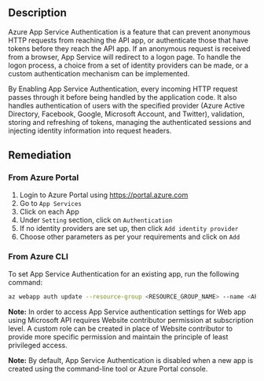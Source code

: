 ## Description

Azure App Service Authentication is a feature that can prevent anonymous HTTP requests from reaching the API app, or authenticate those that have tokens before they reach the API app. If an anonymous request is received from a browser, App Service will redirect to a logon page. To handle the logon process, a choice from a set of identity providers can be made, or a custom authentication mechanism can be implemented.

By Enabling App Service Authentication, every incoming HTTP request passes through it before being handled by the application code. It also handles authentication of users with the specified provider (Azure Active Directory, Facebook, Google, Microsoft Account, and Twitter), validation, storing and refreshing of tokens, managing the authenticated sessions and injecting identity information into request headers.

## Remediation

### From Azure Portal

  1. Login to Azure Portal using https://portal.azure.com
  2. Go to `App Services`
  3. Click on each App
  4. Under `Setting` section, click on `Authentication`
  5. If no identity providers are set up, then click `Add identity provider`
  6. Choose other parameters as per your requirements and click on `Add`

### From Azure CLI

To set App Service Authentication for an existing app, run the following command:


```bash
az webapp auth update --resource-group <RESOURCE_GROUP_NAME> --name <APP_NAME> --enabled true
```

**Note:** In order to access App Service authentication settings for Web app using Microsoft API requires Website contributor permission at subscription level. A custom role can be created in place of Website contributor to provide more specific permission and maintain the principle of least privileged access.

**Note:** By default, App Service Authentication is disabled when a new app is created using the command-line tool or Azure Portal console.

